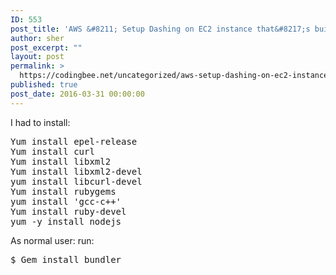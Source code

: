 ```yaml
---
ID: 553
post_title: 'AWS &#8211; Setup Dashing on EC2 instance that&#8217;s built from centos 7 ami'
author: sher
post_excerpt: ""
layout: post
permalink: >
  https://codingbee.net/uncategorized/aws-setup-dashing-on-ec2-instance-thats-built-from-centos-7-ami
published: true
post_date: 2016-03-31 00:00:00
---
```

I had to install:

<pre>
Yum install epel-release
Yum install curl
Yum install libxml2
Yum install libxml2-devel
yum install libcurl-devel
Yum install rubygems
yum install 'gcc-c++'
Yum install ruby-devel
yum -y install nodejs
</pre>

As normal user: run:

<pre>
$ Gem install bundler
</pre>